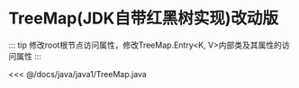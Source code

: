 # TreeMap(JDK自带红黑树实现)改动版

::: tip
修改root根节点访问属性，修改TreeMap.Entry<K, V>内部类及其属性的访问属性
:::

<<< @/docs/java/java1/TreeMap.java
